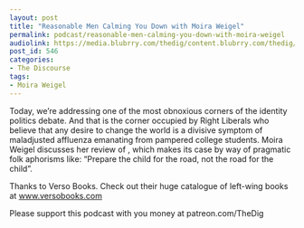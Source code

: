 ```yaml
---
layout: post
title: "Reasonable Men Calming You Down with Moira Weigel"
permalink: podcast/reasonable-men-calming-you-down-with-moira-weigel
audiolink: https://media.blubrry.com/thedig/content.blubrry.com/thedig/The_Dig_-_EP_154_-_MWeigel.mp3
post_id: 546
categories: 
- The Discourse
tags: 
- Moira Weigel
---
```


Today, we’re addressing one of the most obnoxious corners of the identity politics debate. And that is the corner occupied by Right Liberals who believe that any desire to change the world is a divisive symptom of maladjusted affluenza emanating from pampered college students. Moira Weigel discusses her 
 review of 
, which makes its case by way of pragmatic folk aphorisms like: “Prepare the child for the road, not the road for the child”.

Thanks to Verso Books. Check out their huge catalogue of left-wing books at www.versobooks.com

Please support this podcast with you money at patreon.com/TheDig